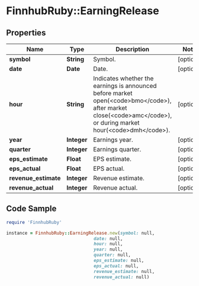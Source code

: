 # FinnhubRuby::EarningRelease

## Properties

Name | Type | Description | Notes
------------ | ------------- | ------------- | -------------
**symbol** | **String** | Symbol. | [optional] 
**date** | **Date** | Date. | [optional] 
**hour** | **String** | Indicates whether the earnings is announced before market open(&lt;code&gt;bmo&lt;/code&gt;), after market close(&lt;code&gt;amc&lt;/code&gt;), or during market hour(&lt;code&gt;dmh&lt;/code&gt;). | [optional] 
**year** | **Integer** | Earnings year. | [optional] 
**quarter** | **Integer** | Earnings quarter. | [optional] 
**eps_estimate** | **Float** | EPS estimate. | [optional] 
**eps_actual** | **Float** | EPS actual. | [optional] 
**revenue_estimate** | **Integer** | Revenue estimate. | [optional] 
**revenue_actual** | **Integer** | Revenue actual. | [optional] 

## Code Sample

```ruby
require 'FinnhubRuby'

instance = FinnhubRuby::EarningRelease.new(symbol: null,
                                 date: null,
                                 hour: null,
                                 year: null,
                                 quarter: null,
                                 eps_estimate: null,
                                 eps_actual: null,
                                 revenue_estimate: null,
                                 revenue_actual: null)
```


